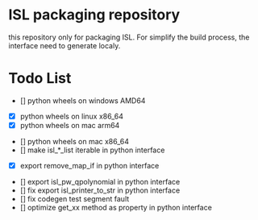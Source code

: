 # ISL packaging repository

this repository only for packaging ISL. For simplify the build process, the interface need to generate localy. 

# Todo List

- [] python wheels on windows AMD64
- [x] python wheels on linux x86_64
- [x] python wheels on mac arm64
- [] python wheels on mac x86_64
- [] make isl_*_list iterable in python interface
- [x] export remove_map_if in python interface
- [] export isl_pw_qpolynomial in python interface
- [] fix export isl_printer_to_str in python interface
- [] fix codegen test segment fault
- [] optimize get_xx method as property in python interface